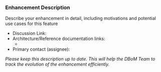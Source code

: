 ### Enhancement Description

Describe your enhancement in detail, including motivations and potential use cases for this feature

- Discussion Link: <!-- link to discussion. meeting, or recording where the Enhancement was discussed -->
- Architecture/Reference documentation links:
    - <!-- add links to API specs/Architecture documents -->
- Primary contact (assignee):

<!--
Uncomment the below feilds once the enhancement is accepted into a milestone

- Planned Release Milestone:  milestone at which this enhancement is planned to be in general availability 
- Related Issue links in component repositories:
    - add links to issues as they are created in the various project level repositories 
-->


_Please keep this description up to date. This will help the DBoM Team to track the evolution of the enhancement efficiently._